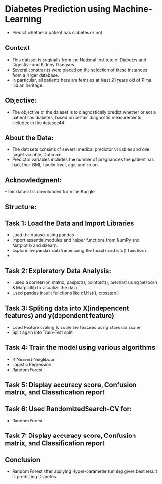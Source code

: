 # Diabetes Prediction using Machine-Learning

- Predict whether a patient has diabetes or not

## Context

- This dataset is originally from the National Institute of Diabetes and Digestive and Kidney Diseases.
- Several constraints were placed on the selection of these instances from a larger database.
- In particular, all patients here are females at least 21 years old of Pima Indian heritage.

## Objective:

- The objective of the dataset is to diagnostically predict whether or not a patient has diabetes, based on certain diagnostic measurements included in the dataset:44

## About the Data:

- The datasets consists of several medical predictor variables and one target variable, Outcome.
- Predictor variables includes the number of pregnancies the patient has had, their BMI, insulin level, age, and so on.

## Acknowledgment:

-This dataset is downloaded from the Kaggle

## Structure:

## Task 1: Load the Data and Import Libraries

- Load the dataset using pandas.
- Import essential modules and helper functions from NumPy and Matplotlib and sklearn.
- Explore the pandas dataframe using the head() and info() functions.
- 
## Task 2: Exploratory Data Analysis:

- I used a correlation matrix, pairplot(), pointplot(), piechart using Seaborn & Matplotlib to visualize the data
- Used pandas inbuilt functions like df.hist(), crosstab()

## Task 3: Spliting data into X(independent features) and y(dependent feature)

- Used Feature scaling to scale the features using standrad scaler
- Split again into Train-Test split

## Task 4: Train the model using various algorithms

- K-Nearest Neighbour
- Logistic Regression
- Random Forest

## Task 5: Display accuracy score, Confusion matrix, and Classification report

## Task 6: Used RandomizedSearch-CV for:

- Random Forest

## Task 7: Display accuracy score, Confusion matrix, and Classification report

## Conclusion

- Random Forest after applying Hyper-parameter tunning gives best result in predicting Diabetes.
